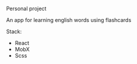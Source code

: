 <p>Personal project</p> 
<p>An app for learning english words using flashcards</p>

<p>Stack:</p>
<ul>
 <li>React</li>
 <li>MobX</li>
 <li>Scss</li>
</ul>
